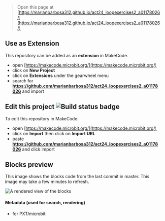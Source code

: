 
> Open this page at [https://marianbarbosa312.github.io/act24_loopexercises2_a01178026/](https://marianbarbosa312.github.io/act24_loopexercises2_a01178026/)

## Use as Extension

This repository can be added as an **extension** in MakeCode.

* open [https://makecode.microbit.org/](https://makecode.microbit.org/)
* click on **New Project**
* click on **Extensions** under the gearwheel menu
* search for **https://github.com/marianbarbosa312/act24_loopexercises2_a01178026** and import

## Edit this project ![Build status badge](https://github.com/marianbarbosa312/act24_loopexercises2_a01178026/workflows/MakeCode/badge.svg)

To edit this repository in MakeCode.

* open [https://makecode.microbit.org/](https://makecode.microbit.org/)
* click on **Import** then click on **Import URL**
* paste **https://github.com/marianbarbosa312/act24_loopexercises2_a01178026** and click import

## Blocks preview

This image shows the blocks code from the last commit in master.
This image may take a few minutes to refresh.

![A rendered view of the blocks](https://github.com/marianbarbosa312/act24_loopexercises2_a01178026/raw/master/.github/makecode/blocks.png)

#### Metadata (used for search, rendering)

* for PXT/microbit
<script src="https://makecode.com/gh-pages-embed.js"></script><script>makeCodeRender("{{ site.makecode.home_url }}", "{{ site.github.owner_name }}/{{ site.github.repository_name }}");</script>
